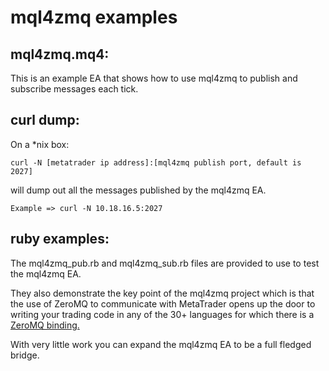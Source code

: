 # mql4zmq examples

## mql4zmq.mq4:

This is an example EA that shows how to use mql4zmq to publish and subscribe messages each tick.

## curl dump:
On a *nix box:

	curl -N [metatrader ip address]:[mql4zmq publish port, default is 2027]

will dump out all the messages published by the mql4zmq EA. 

	Example => curl -N 10.18.16.5:2027

## ruby examples:
The mql4zmq_pub.rb and mql4zmq_sub.rb files are provided to use to test the mql4zmq EA. 

They also demonstrate the key point of the mql4zmq project which is that the use of ZeroMQ to communicate with
MetaTrader opens up the door to writing your trading code in any of the 30+ languages for which there is a [ZeroMQ binding.](http://www.zeromq.org/bindings:_start "ZeroMQ language bindings.")

With very little work you can expand the mql4zmq EA to be a full fledged bridge.